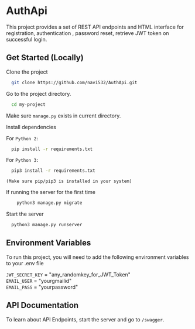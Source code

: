 
# AuthApi
This project provides a set of REST API endpoints and HTML interface for registration, authentication , password reset, retrieve JWT token on successful login.


## Get Started (Locally)

Clone the project

```bash
  git clone https://github.com/navi532/AuthApi.git
```

Go to the project directory.  
```bash
  cd my-project
```
Make sure `manage.py` exists in current directory. 


Install dependencies

For `Python 2:`
```bash
  pip install -r requirements.txt
```

For `Python 3:`
```bash
  pip3 install -r requirements.txt
```

`(Make sure pip/pip3 is installed in your system)`

If running the server for the first time
```bash
    python3 manage.py migrate
```

Start the server
```bash
  python3 manage.py runserver
```


## Environment Variables

To run this project, you will need to add the following environment variables to your .env file

`JWT_SECRET_KEY` = "any_randomkey_for_JWT_Token"  
`EMAIL_USER` = "yourgmailid"  
`EMAIL_PASS` = "yourpassword"  

## API Documentation
To learn about API Endpoints, start the server and go to `/swagger`.
